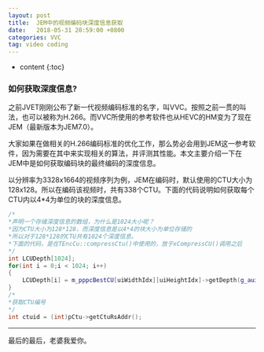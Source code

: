 ```yaml
---
layout: post
title:  JEM中的视频编码块深度信息获取
date:   2018-05-31 20:59:00 +0800
categories: VVC
tag: video coding
---
```


* content
{:toc}


### 如何获取深度信息?

之前JVET刚刚公布了新一代视频编码标准的名字，叫VVC。按照之前一贯的叫法，也可以被称为H.266。而VVC所使用的参考软件也从HEVC的HM变为了现在JEM（最新版本为JEM7.0）。

大家如果在做相关的H.266编码标准的优化工作，那么势必会用到JEM这一参考软件，因为需要在其中来实现相关的算法，并评测其性能。本文主要介绍一下在JEM中是如何获取编码块的最终编码的深度信息。

以分辨率为3328x1664的视频序列为例，JEM在编码时，默认使用的CTU大小为128x128。所以在编码该视频时，共有338个CTU。下面的代码说明如何获取每个CTU内以4*4为单位的块的深度信息。

```c++
/*
*声明一个存储深度信息的数组，为什么是1024大小呢？
*因为CTU大小为128*128，而深度信息是以4*4的块大小为单位存储的
*所以对于128*128的CTU共有1024个深度信息。
*下面的代码，是在TEncCu::compressCtu()中使用的，放于xCompressCU()调用之后
*/
int LCUDepth[1024]; 
for(int i = 0;i < 1024; i++)
{
    LCUDepth[i] = m_pppcBestCU[uiWidthIdx][uiHeightIdx]->getDepth(g_auiRasterToZscan[i]);
}
/*
*获取CTU编号
*/
int ctuid = (int)pCtu->getCtuRsAddr();
```













<hr>
​最后的最后，老婆我爱你。









